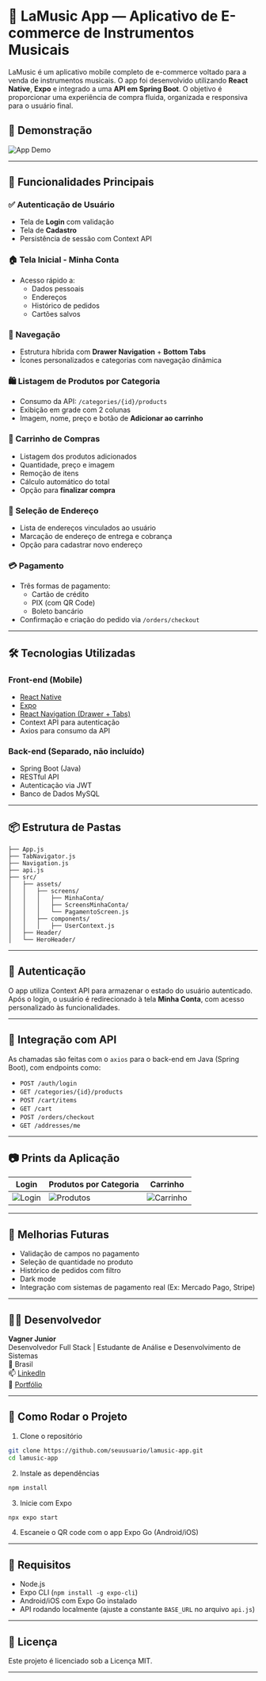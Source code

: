 
# 🎸 LaMusic App — Aplicativo de E-commerce de Instrumentos Musicais

LaMusic é um aplicativo mobile completo de e-commerce voltado para a venda de instrumentos musicais. O app foi desenvolvido utilizando **React Native**, **Expo** e integrado a uma **API em Spring Boot**. O objetivo é proporcionar uma experiência de compra fluida, organizada e responsiva para o usuário final.

## 📲 Demonstração

![App Demo](./demo.gif) <!-- Substitua por um gif/print do app -->

---

## 🧩 Funcionalidades Principais

### ✅ Autenticação de Usuário
- Tela de **Login** com validação
- Tela de **Cadastro**
- Persistência de sessão com Context API

### 🏠 Tela Inicial - Minha Conta
- Acesso rápido a:
  - Dados pessoais
  - Endereços
  - Histórico de pedidos
  - Cartões salvos

### 🧭 Navegação
- Estrutura híbrida com **Drawer Navigation** + **Bottom Tabs**
- Ícones personalizados e categorias com navegação dinâmica

### 🛍️ Listagem de Produtos por Categoria
- Consumo da API: `/categories/{id}/products`
- Exibição em grade com 2 colunas
- Imagem, nome, preço e botão de **Adicionar ao carrinho**

### 🛒 Carrinho de Compras
- Listagem dos produtos adicionados
- Quantidade, preço e imagem
- Remoção de itens
- Cálculo automático do total
- Opção para **finalizar compra**

### 📍 Seleção de Endereço
- Lista de endereços vinculados ao usuário
- Marcação de endereço de entrega e cobrança
- Opção para cadastrar novo endereço

### 💳 Pagamento
- Três formas de pagamento:
  - Cartão de crédito
  - PIX (com QR Code)
  - Boleto bancário
- Confirmação e criação do pedido via `/orders/checkout`

---

## 🛠️ Tecnologias Utilizadas

### Front-end (Mobile)
- [React Native](https://reactnative.dev/)
- [Expo](https://expo.dev/)
- [React Navigation (Drawer + Tabs)](https://reactnavigation.org/)
- Context API para autenticação
- Axios para consumo da API

### Back-end (Separado, não incluído)
- Spring Boot (Java)
- RESTful API
- Autenticação via JWT
- Banco de Dados MySQL

---

## 📦 Estrutura de Pastas

```
├── App.js
├── TabNavigator.js
├── Navigation.js
├── api.js
├── src/
│   ├── assets/
│   │   ├── screens/
│   │   │   ├── MinhaConta/
│   │   │   ├── ScreensMinhaConta/
│   │   │   └── PagamentoScreen.js
│   │   ├── components/
│   │   │   ├── UserContext.js
│   ├── Header/
│   └── HeroHeader/
```

---

## 🔐 Autenticação

O app utiliza Context API para armazenar o estado do usuário autenticado. Após o login, o usuário é redirecionado à tela **Minha Conta**, com acesso personalizado às funcionalidades.

---

## 📡 Integração com API

As chamadas são feitas com o `axios` para o back-end em Java (Spring Boot), com endpoints como:

- `POST /auth/login`
- `GET /categories/{id}/products`
- `POST /cart/items`
- `GET /cart`
- `POST /orders/checkout`
- `GET /addresses/me`

---

## 📷 Prints da Aplicação

| Login | Produtos por Categoria | Carrinho |
|-------|------------------------|----------|
| ![Login](./screenshots/login.png) | ![Produtos](./screenshots/categoria.png) | ![Carrinho](./screenshots/carrinho.png) |

---

## 🧪 Melhorias Futuras

- Validação de campos no pagamento
- Seleção de quantidade no produto
- Histórico de pedidos com filtro
- Dark mode
- Integração com sistemas de pagamento real (Ex: Mercado Pago, Stripe)

---

## 👨‍💻 Desenvolvedor

**Vagner Junior**  
Desenvolvedor Full Stack | Estudante de Análise e Desenvolvimento de Sistemas  
📍 Brasil  
📫 [LinkedIn](https://www.linkedin.com/in/seu-link)  
💼 [Portfólio](https://github.com/seuusuario)

---

## 🚀 Como Rodar o Projeto

1. Clone o repositório
```bash
git clone https://github.com/seuusuario/lamusic-app.git
cd lamusic-app
```

2. Instale as dependências
```bash
npm install
```

3. Inicie com Expo
```bash
npx expo start
```

4. Escaneie o QR code com o app Expo Go (Android/iOS)

---

## 📌 Requisitos

- Node.js
- Expo CLI (`npm install -g expo-cli`)
- Android/iOS com Expo Go instalado
- API rodando localmente (ajuste a constante `BASE_URL` no arquivo `api.js`)

---

## 📝 Licença

Este projeto é licenciado sob a Licença MIT.

---
